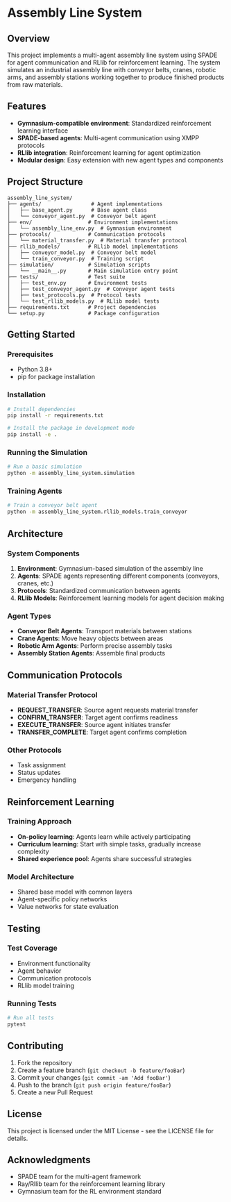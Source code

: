 # Assembly Line System

## Overview
This project implements a multi-agent assembly line system using SPADE for agent communication and RLlib for reinforcement learning. The system simulates an industrial assembly line with conveyor belts, cranes, robotic arms, and assembly stations working together to produce finished products from raw materials.

## Features
- **Gymnasium-compatible environment**: Standardized reinforcement learning interface
- **SPADE-based agents**: Multi-agent communication using XMPP protocols
- **RLlib integration**: Reinforcement learning for agent optimization
- **Modular design**: Easy extension with new agent types and components

## Project Structure

```
assembly_line_system/
├── agents/                # Agent implementations
│   ├── base_agent.py      # Base agent class
│   └── conveyor_agent.py  # Conveyor belt agent
├── env/                  # Environment implementations
│   └── assembly_line_env.py  # Gymnasium environment
├── protocols/            # Communication protocols
│   └── material_transfer.py  # Material transfer protocol
├── rllib_models/         # RLlib model implementations
│   ├── conveyor_model.py  # Conveyor belt model
│   └── train_conveyor.py  # Training script
├── simulation/           # Simulation scripts
│   └── __main__.py       # Main simulation entry point
├── tests/                # Test suite
│   ├── test_env.py       # Environment tests
│   ├── test_conveyor_agent.py  # Conveyor agent tests
│   ├── test_protocols.py  # Protocol tests
│   └── test_rllib_models.py  # RLlib model tests
├── requirements.txt      # Project dependencies
└── setup.py              # Package configuration
```

## Getting Started

### Prerequisites
- Python 3.8+
- pip for package installation

### Installation
```bash
# Install dependencies
pip install -r requirements.txt

# Install the package in development mode
pip install -e .
```

### Running the Simulation
```bash
# Run a basic simulation
python -m assembly_line_system.simulation
```

### Training Agents
```bash
# Train a conveyor belt agent
python -m assembly_line_system.rllib_models.train_conveyor
```

## Architecture

### System Components
1. **Environment**: Gymnasium-based simulation of the assembly line
2. **Agents**: SPADE agents representing different components (conveyors, cranes, etc.)
3. **Protocols**: Standardized communication between agents
4. **RLlib Models**: Reinforcement learning models for agent decision making

### Agent Types
- **Conveyor Belt Agents**: Transport materials between stations
- **Crane Agents**: Move heavy objects between areas
- **Robotic Arm Agents**: Perform precise assembly tasks
- **Assembly Station Agents**: Assemble final products

## Communication Protocols

### Material Transfer Protocol
- **REQUEST_TRANSFER**: Source agent requests material transfer
- **CONFIRM_TRANSFER**: Target agent confirms readiness
- **EXECUTE_TRANSFER**: Source agent initiates transfer
- **TRANSFER_COMPLETE**: Target agent confirms completion

### Other Protocols
- Task assignment
- Status updates
- Emergency handling

## Reinforcement Learning

### Training Approach
- **On-policy learning**: Agents learn while actively participating
- **Curriculum learning**: Start with simple tasks, gradually increase complexity
- **Shared experience pool**: Agents share successful strategies

### Model Architecture
- Shared base model with common layers
- Agent-specific policy networks
- Value networks for state evaluation

## Testing

### Test Coverage
- Environment functionality
- Agent behavior
- Communication protocols
- RLlib model training

### Running Tests
```bash
# Run all tests
pytest
```

## Contributing

1. Fork the repository
2. Create a feature branch (`git checkout -b feature/fooBar`)
3. Commit your changes (`git commit -am 'Add fooBar'`)
4. Push to the branch (`git push origin feature/fooBar`)
5. Create a new Pull Request

## License
This project is licensed under the MIT License - see the LICENSE file for details.

## Acknowledgments
- SPADE team for the multi-agent framework
- Ray/Rllib team for the reinforcement learning library
- Gymnasium team for the RL environment standard